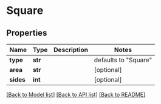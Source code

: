 # Square


## Properties
Name | Type | Description | Notes
------------ | ------------- | ------------- | -------------
**type** | **str** |  | defaults to "Square"
**area** | **str** |  | [optional] 
**sides** | **int** |  | [optional] 

[[Back to Model list]](../README.md#documentation-for-models) [[Back to API list]](../README.md#documentation-for-api-endpoints) [[Back to README]](../README.md)


